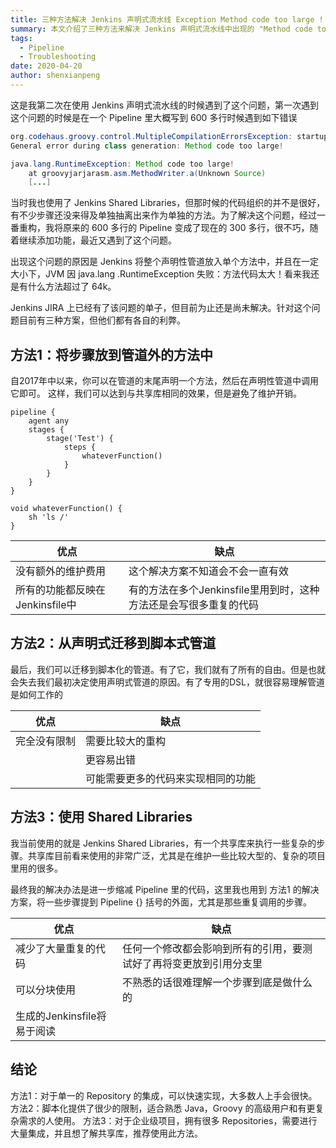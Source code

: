```yaml
---
title: 三种方法解决 Jenkins 声明式流水线 Exception Method code too large !
summary: 本文介绍了三种方法来解决 Jenkins 声明式流水线中出现的 "Method code too large" 异常，包括将步骤放到管道外的方法、从声明式迁移到脚本式管道以及使用 Shared Libraries。
tags:
  - Pipeline
  - Troubleshooting
date: 2020-04-20
author: shenxianpeng
---
```


这是我第二次在使用 Jenkins 声明式流水线的时候遇到了这个问题，第一次遇到这个问题的时候是在一个 Pipeline 里大概写到 600 多行时候遇到如下错误

```java
org.codehaus.groovy.control.MultipleCompilationErrorsException: startup failed:
General error during class generation: Method code too large!

java.lang.RuntimeException: Method code too large!
	at groovyjarjarasm.asm.MethodWriter.a(Unknown Source)
	[...]
```



当时我也使用了 Jenkins Shared Libraries，但那时候的代码组织的并不是很好，有不少步骤还没来得及单独抽离出来作为单独的方法。为了解决这个问题，经过一番重构，我将原来的 600 多行的 Pipeline 变成了现在的 300 多行，很不巧，随着继续添加功能，最近又遇到了这个问题。

出现这个问题的原因是 Jenkins 将整个声明性管道放入单个方法中，并且在一定大小下，JVM 因 java.lang .RuntimeException 失败：方法代码太大！看来我还是有什么方法超过了 64k。

Jenkins JIRA 上已经有了该问题的单子，但目前为止还是尚未解决。针对这个问题目前有三种方案，但他们都有各自的利弊。

## 方法1：将步骤放到管道外的方法中

自2017年中以来，你可以在管道的末尾声明一个方法，然后在声明性管道中调用它即可。 这样，我们可以达到与共享库相同的效果，但是避免了维护开销。

```pipeline
pipeline {
    agent any
    stages {
        stage('Test') {
            steps {
                whateverFunction()
            }
        }
    }
}

void whateverFunction() {
    sh 'ls /'
}
```

| 优点 | 缺点 |
|---|---|
| 没有额外的维护费用 | 这个解决方案不知道会不会一直有效 |
| 所有的功能都反映在Jenkinsfile中 | 有的方法在多个Jenkinsfile里用到时，这种方法还是会写很多重复的代码 |

## 方法2：从声明式迁移到脚本式管道

最后，我们可以迁移到脚本化的管道。有了它，我们就有了所有的自由。但是也就会失去我们最初决定使用声明式管道的原因。有了专用的DSL，就很容易理解管道是如何工作的

| 优点 | 缺点 |
|---|---|
| 完全没有限制 | 需要比较大的重构 |
|  | 更容易出错 |
|  | 可能需要更多的代码来实现相同的功能 |

## 方法3：使用 Shared Libraries

我当前使用的就是 Jenkins Shared Libraries，有一个共享库来执行一些复杂的步骤。共享库目前看来使用的非常广泛，尤其是在维护一些比较大型的、复杂的项目里用的很多。

最终我的解决办法是进一步缩减 Pipeline 里的代码，这里我也用到 方法1 的解决方案，将一些步骤提到 Pipeline {} 括号的外面，尤其是那些重复调用的​步骤。​

| 优点 | 缺点 |
|---|---|
| 减少了大量重复的代码 | 任何一个修改都会影响到所有的引用，要测试好了再将变更放到引用分支里 |
| 可以分块使用 | 不熟悉的话很难理解一个步骤到底是做什么的 |
| 生成的Jenkinsfile将易于阅读 |  |

## 结论

方法1：对于单一的 Repository 的集成，可以快速实现，大多数人上手会很快。
方法2：脚本化提供了很少的限制，适合熟悉 Java，Groovy 的高级用户和有更复杂需求的人使用。
方法3：对于企业级项目，拥有很多 Repositories，需要进行大量集成，并且想了解共享库，推荐使用此方法。
